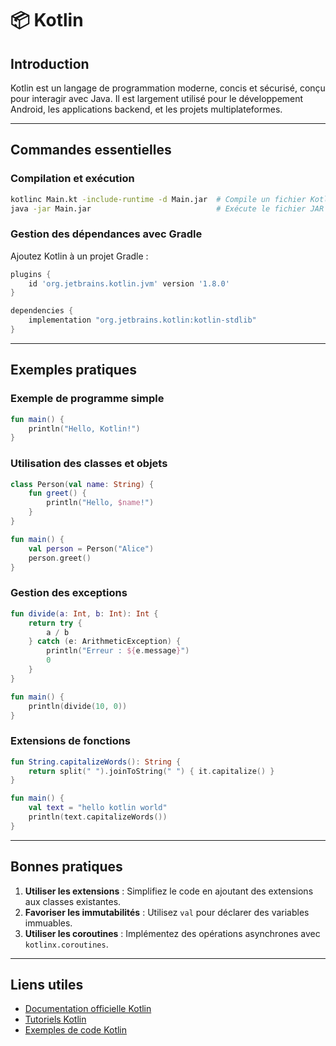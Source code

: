 # 📦 Kotlin

## Introduction

Kotlin est un langage de programmation moderne, concis et sécurisé, conçu pour interagir avec Java. Il est largement utilisé pour le développement Android, les applications backend, et les projets multiplateformes.

---

## Commandes essentielles

### Compilation et exécution

```bash
kotlinc Main.kt -include-runtime -d Main.jar  # Compile un fichier Kotlin en JAR exécutable
java -jar Main.jar                            # Exécute le fichier JAR
```

### Gestion des dépendances avec Gradle

Ajoutez Kotlin à un projet Gradle :

```groovy
plugins {
    id 'org.jetbrains.kotlin.jvm' version '1.8.0'
}

dependencies {
    implementation "org.jetbrains.kotlin:kotlin-stdlib"
}
```

---

## Exemples pratiques

### Exemple de programme simple

```kotlin
fun main() {
    println("Hello, Kotlin!")
}
```

### Utilisation des classes et objets

```kotlin
class Person(val name: String) {
    fun greet() {
        println("Hello, $name!")
    }
}

fun main() {
    val person = Person("Alice")
    person.greet()
}
```

### Gestion des exceptions

```kotlin
fun divide(a: Int, b: Int): Int {
    return try {
        a / b
    } catch (e: ArithmeticException) {
        println("Erreur : ${e.message}")
        0
    }
}

fun main() {
    println(divide(10, 0))
}
```

### Extensions de fonctions

```kotlin
fun String.capitalizeWords(): String {
    return split(" ").joinToString(" ") { it.capitalize() }
}

fun main() {
    val text = "hello kotlin world"
    println(text.capitalizeWords())
}
```

---

## Bonnes pratiques

1. **Utiliser les extensions** : Simplifiez le code en ajoutant des extensions aux classes existantes.
2. **Favoriser les immutabilités** : Utilisez `val` pour déclarer des variables immuables.
3. **Utiliser les coroutines** : Implémentez des opérations asynchrones avec `kotlinx.coroutines`.

---

## Liens utiles

- [Documentation officielle Kotlin](https://kotlinlang.org/docs/)
- [Tutoriels Kotlin](https://kotlinlang.org/docs/tutorials.html)
- [Exemples de code Kotlin](https://github.com/Kotlin/kotlin-examples)
